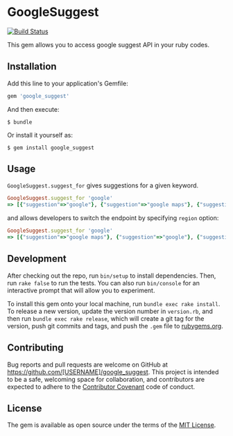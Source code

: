 # GoogleSuggest

[![Build Status](https://travis-ci.org/satoryu/google_suggest.svg?branch=master)](https://travis-ci.org/satoryu/google_suggest)

This gem allows you to access google suggest API in your ruby codes. 

## Installation

Add this line to your application's Gemfile:

```ruby
gem 'google_suggest'
```

And then execute:

    $ bundle

Or install it yourself as:

    $ gem install google_suggest

## Usage

`GoogleSuggest.suggest_for` gives suggestions for a given keyword. 

```ruby
GoogleSuggest.suggest_for 'google'
=> [{"suggestion"=>"google"}, {"suggestion"=>"google maps"}, {"suggestion"=>"google translate"}, {"suggestion"=>"google classroom"}, {"suggestion"=>"google docs"}, {"suggestion"=>"google drive"}, {"suggestion"=>"google earth"}, {"suggestion"=>"google play"}, {"suggestion"=>"google scholar"}, {"suggestion"=>"google slides"}]

```

and allows developers to switch the endpoint by specifying `region` option:

```ruby
GoogleSuggest.suggest_for 'google'
=> [{"suggestion"=>"google maps"}, {"suggestion"=>"google"}, {"suggestion"=>"google translate"}, {"suggestion"=>"google drive"}, {"suggestion"=>"google scholar"}, {"suggestion"=>"google docs"}, {"suggestion"=>"google news"}, {"suggestion"=>"google flights"}, {"suggestion"=>"google play"}, {"suggestion"=>"google earth"}]
```

## Development

After checking out the repo, run `bin/setup` to install dependencies. Then, run `rake false` to run the tests. You can also run `bin/console` for an interactive prompt that will allow you to experiment.

To install this gem onto your local machine, run `bundle exec rake install`. To release a new version, update the version number in `version.rb`, and then run `bundle exec rake release`, which will create a git tag for the version, push git commits and tags, and push the `.gem` file to [rubygems.org](https://rubygems.org).

## Contributing

Bug reports and pull requests are welcome on GitHub at https://github.com/[USERNAME]/google_suggest. This project is intended to be a safe, welcoming space for collaboration, and contributors are expected to adhere to the [Contributor Covenant](contributor-covenant.org) code of conduct.


## License

The gem is available as open source under the terms of the [MIT License](http://opensource.org/licenses/MIT).

